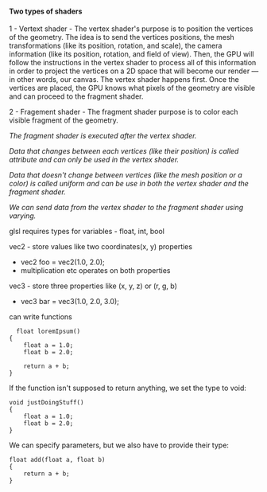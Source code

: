 #### Two types of shaders
1 - Vertext shader - The vertex shader's purpose is to position the vertices of the geometry. The idea is to send the vertices positions, the mesh transformations (like its position, rotation, and scale), the camera information (like its position, rotation, and field of view). Then, the GPU will follow the instructions in the vertex shader to process all of this information in order to project the vertices on a 2D space that will become our render —in other words, our canvas. The vertex shader happens first. Once the vertices are placed, the GPU knows what pixels of the geometry are visible and can proceed to the fragment shader.


2 - Fragement shader - The fragment shader purpose is to color each visible fragment of the geometry.

_The fragment shader is executed after the vertex shader._

_Data that changes between each vertices (like their position) is called attribute and can only be used in the vertex shader._

_Data that doesn't change between vertices (like the mesh position or a color) is called uniform and can be use in both the vertex shader and the fragment shader._

_We can send data from the vertex shader to the fragment shader using varying._

glsl requires types for variables - float, int, bool

vec2 - store values like two coordinates(x, y) properties
- vec2 foo = vec2(1.0, 2.0);
- multiplication etc operates on both properties

vec3 - store three properties like (x, y, z) or (r, g, b)
- vec3 bar = vec3(1.0, 2.0, 3.0);

can write functions 
```
  float loremIpsum()
{
    float a = 1.0;
    float b = 2.0;

    return a + b;
}
```

If the function isn't supposed to return anything, we set the type to void:
```
void justDoingStuff()
{
    float a = 1.0;
    float b = 2.0;
}
```

We can specify parameters, but we also have to provide their type:
```
float add(float a, float b)
{
    return a + b;
}
```